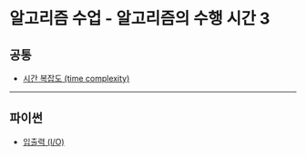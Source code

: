 # 알고리즘 수업 - 알고리즘의 수행 시간 3

## 공통
* [시간 복잡도 (time complexity)](https://github.com/Khamax4mr/Backjoon-edition/wiki/%EC%8B%9C%EA%B0%84-%EB%B3%B5%EC%9E%A1%EB%8F%84-(time-complexity))

***

## 파이썬
* [입출력 (I/O)](https://github.com/Khamax4mr/Backjoon-edition/wiki/%EC%9E%85%EC%B6%9C%EB%A0%A5-(I-O))